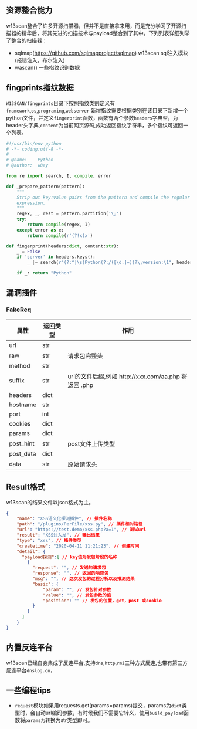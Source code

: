 ## 资源整合能力
w13scan整合了许多开源扫描器，但并不是直接拿来用，而是充分学习了开源扫描器的精华后，将其先进的扫描技术与payload整合到了其中。下列列表详细列举了整合的扫描器：
- sqlmap(https://github.com/sqlmapproject/sqlmap) w13scan sql注入模块(报错注入，布尔注入)
- wascan() 一些指纹识别数据

## fingprints指纹数据
`W13SCAN/fingprints`目录下按照指纹类别定义有`framework`,`os`,`programing`,`webserver`
新增指纹需要根据类别在该目录下新增一个python文件，并定义`fingerprint`函数，函数有两个参数`headers`字典型，为header头字典,`content`为当前网页源码,成功返回指纹字符串，多个指纹可返回一个列表。
```python
#!/usr/bin/env python 
# -*- coding:utf-8 -*-
#
# @name:    Python
# @author:  w8ay

from re import search, I, compile, error

def _prepare_pattern(pattern):
    """
    Strip out key:value pairs from the pattern and compile the regular
    expression.
    """
    regex, _, rest = pattern.partition('\;')
    try:
        return compile(regex, I)
    except error as e:
        return compile(r'(?!x)x')

def fingerprint(headers:dict, content:str):
    _ = False
    if 'server' in headers.keys():
        _ |= search(r"(?:^|\s)Python(?:/([\d.]+))?\;version:\1", headers["server"], I) is not None

    if _: return "Python"
```

## 漏洞插件

### FakeReq

| 属性      | 返回类型 | 作用                                                 |
| --------- | -------- | ---------------------------------------------------- |
| url       | str      |
| raw     | str      | 请求包完整头                                         |
| method    | str      |                                                      |
| suffix    | str      | url的文件后缀,例如 http://xxx.com/aa.php 将返回 .php |
| headers   | dict     |                                                      |
| hostname  | str      |                                                      |
| port      | int      |                                                      |
| cookies   | dict     |                                                      |
| params    | dict     |                                                      |
| post_hint | str      | post文件上传类型                                     |
| post_data | dict     |                                                      |
| data      | str      | 原始请求头

## Result格式
w13scan的结果文件以json格式为主。
```json
{
    "name": "XSS语义化探测插件", // 插件名称
    "path": "/plugins/PerFile/xss.py", // 插件相对路径
    "url": "https://test.demo/xss.php?a=1", // 测试url
    "result": "XSS注入发", // 输出结果
    "type": "xss", // 插件类型
    "createtime": "2020-04-11 11:21:23", // 创建时间
    "detail": {
      "payload探测":[ // key值为发包阶段的名称
        {
          "request": "", // 发送的请求包
          "response": "", // 返回的响应包
          "msg": "", // 这次发包的过程分析以及推测结果
          "basic": {
              "param": "", // 发包针对参数
              "value": "", // 发包参数的值
              "position": "" // 发包的位置，get，post 或cookie
          }
        }
      ]
    }
}
```
## 内置反连平台
w13scan已经自身集成了反连平台,支持`dns`,`http`,`rmi`三种方式反连,也带有第三方反连平台`dnslog.cn`，


## 一些编程tips
- `request`模块如果用requests.get(params=params)提交，params为`dict`类型时，会自动url编码参数，有时候我们不需要它转义，使用`build_payload`函数将`params为`转换为str类型即可。